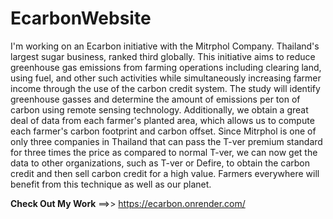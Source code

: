 # EcarbonWebsite
I'm working on an Ecarbon initiative with the Mitrphol Company. Thailand's largest sugar business, ranked third globally. This initiative aims to reduce greenhouse gas emissions from farming operations including clearing land, using fuel, and other such activities while simultaneously increasing farmer income through the use of the carbon credit system. The study will identify greenhouse gasses and determine the amount of emissions per ton of carbon using remote sensing technology. Additionally, we obtain a great deal of data from each farmer's planted area, which allows us to compute each farmer's carbon footprint and carbon offset. Since Mitrphol is one of only three companies in Thailand that can pass the T-ver premium standard for three times the price as compared to normal T-ver, we can now get the data to other organizations, such as T-ver or Defire, to obtain the carbon credit and then sell carbon credit for a high value. Farmers everywhere will benefit from this technique as well as our planet.

**Check Out My Work**
==>> https://ecarbon.onrender.com/
